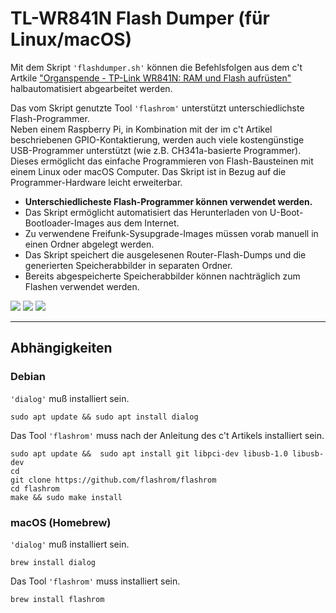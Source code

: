 # TL-WR841N Flash Dumper (für Linux/macOS)
Mit dem Skript `'flashdumper.sh'` können die Befehlsfolgen aus dem c't Artkile ["Organspende -
TP-Link WR841N: RAM und Flash aufrüsten"](https://www.heise.de/select/ct/2019/14/1561986310067151) halbautomatisiert abgearbeitet werden.

Das vom Skript genutzte Tool `'flashrom'` unterstützt unterschiedlichste Flash-Programmer.  
Neben einem Raspberry Pi, in Kombination mit der im c't Artikel beschriebenen GPIO-Kontaktierung, werden auch viele kostengünstige USB-Programmer unterstützt (wie z.B. CH341a-basierte Programmer). Dieses ermöglicht das einfache Programmieren von Flash-Bausteinen mit einem Linux oder macOS Computer. Das Skript ist in Bezug auf die Programmer-Hardware leicht erweiterbar.

- **Unterschiedlicheste Flash-Programmer können verwendet werden.**
- Das Skript ermöglicht automatisiert das Herunterladen von U-Boot-Bootloader-Images aus dem Internet.
- Zu verwendene Freifunk-Sysupgrade-Images müssen vorab manuell in einen Ordner abgelegt werden.
- Das Skript speichert die ausgelesenen Router-Flash-Dumps und die generierten Speicherabbilder in separaten Ordner.
- Bereits abgespeicherte Speicherabbilder können nachträglich zum Flashen verwendet werden.

![](https://user-images.githubusercontent.com/1434390/62807235-29a5db00-baf5-11e9-93dd-88291302af7a.png)
![](https://user-images.githubusercontent.com/1434390/62804073-776a1580-baec-11e9-8e26-a88920ae27c5.png)
![](https://user-images.githubusercontent.com/1434390/62804083-7df88d00-baec-11e9-8b39-40353d07ba61.png)

---

## Abhängigkeiten
### Debian
`'dialog'` muß installiert sein.
```
sudo apt update && sudo apt install dialog
```

Das Tool `'flashrom'` muss nach der Anleitung des c't Artikels installiert sein.
```
sudo apt update &&  sudo apt install git libpci-dev libusb-1.0 libusb-dev
cd
git clone https://github.com/flashrom/flashrom
cd flashrom
make && sudo make install
```

### macOS (Homebrew) 
`'dialog'` muß installiert sein.
```
brew install dialog
```

Das Tool `'flashrom'` muss installiert sein.
```
brew install flashrom
```
